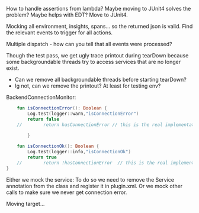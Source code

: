 
How to handle assertions from lambda? Maybe moving to JUnit4 solves the problem? Maybe helps with EDT?
Move to JUnit4.

Mocking all environment, insights, spans... so the returned json is valid.
Find the relevant events to trigger for all actions.

Multiple dispatch - how can you tell that all events were processed?

Though the test pass, we get ugly trace printout during tearDown because some backgroundable threads try to access services that are no longer exist.
- Can we remove all backgroundable threads before starting tearDown?
- Ig not, can we remove the printout? At least for testing env? 


BackendConnectionMonitor:
```kotlin
    fun isConnectionError(): Boolean {
        Log.test(logger::warn,"isConnectionError")
        return false
    //        return hasConnectionError // this is the real implementation
    
        }

    fun isConnectionOk(): Boolean {
        Log.test(logger::info,"isConnectionOk")
        return true
    //        return !hasConnectionError  // this is the real implementation
}
```
Either we mock the service:
To do so we need to remove the Service annotation from the class and register it in plugin.xml.
Or we mock other calls to make sure we never get connection error.



Moving target...
